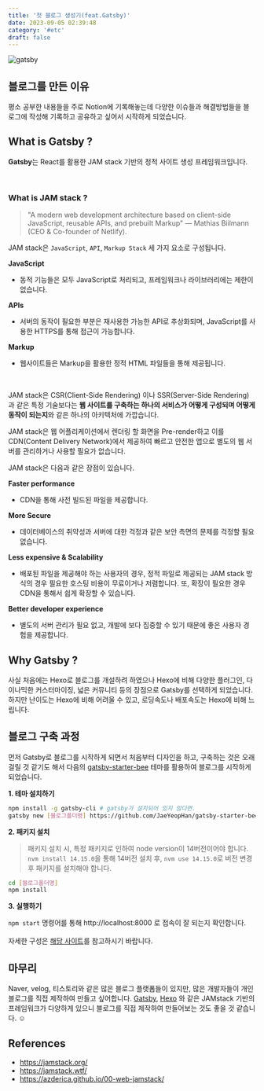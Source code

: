 ```yaml
---
title: '첫 블로그 생성기(feat.Gatsby)'
date: 2023-09-05 02:39:48
category: '#etc'
draft: false
---
```


![gatsby](./images/make-blog/gatsby.jpg)

## 블로그를 만든 이유

평소 공부한 내용들을 주로 Notion에 기록해놓는데 다양한 이슈들과 해결방법들을 블로그에 작성해 기록하고 공유하고 싶어서 시작하게 되었습니다.

## What is Gatsby ?

**Gatsby**는 React를 활용한 JAM stack 기반의 정적 사이트 생성 프레임워크입니다.

<br>

### What is JAM stack ?

> "A modern web development architecture based on client-side JavaScript, reusable APIs, and prebuilt Markup"
> — Mathias Biilmann (CEO & Co-founder of Netlify).

JAM stack은 `JavaScript`, `API`, `Markup Stack` 세 가지 요소로 구성됩니다.

**JavaScript**

- 동적 기능들은 모두 JavaScript로 처리되고, 프레임워크나 라이브러리에는 제한이 없습니다.

**APIs**

- 서버의 동작이 필요한 부분은 재사용한 가능한 API로 추상화되며, JavaScript를 사용한 HTTPS를 통해 접근이 가능합니다.

**Markup**

- 웹사이트들은 Markup을 활용한 정적 HTML 파일들을 통해 제공됩니다.

<br>

JAM stack은 CSR(Client-Side Rendering) 이나 SSR(Server-Side Rendering) 과 같은 특정 기술보다는 **웹 사이트를 구축하는 하나의 서비스가 어떻게 구성되며 어떻게 동작이 되는지**와 같은 하나의 아키텍처에 가깝습니다.<br>

JAM stack은 웹 어플리케이션에서 렌더링 할 화면을 Pre-render하고 이를 CDN(Content Delivery Network)에서 제공하여 빠르고 안전한 앱으로 별도의 웹 서버를 관리하거나 사용할 필요가 없습니다.<br>

JAM stack은 다음과 같은 장점이 있습니다.

**Faster performance**

- CDN을 통해 사전 빌드된 파일을 제공합니다.

**More Secure**

- 데이터베이스의 취약성과 서버에 대한 걱정과 같은 보안 측면의 문제를 걱정할 필요 없습니다.

**Less expensive & Scalability**

- 배포된 파일을 제공해야 하는 사용자의 경우, 정적 파일로 제공되는 JAM stack 방식의 경우 필요한 호스팅 비용이 무료이거나 저렴합니다. 또, 확장이 필요한 경우 CDN을 통해서 쉽게 확장할 수 있습니다.

**Better developer experience**

- 별도의 서버 관리가 필요 없고, 개발에 보다 집중할 수 있기 때문에 좋은 사용자 경험을 제공합니다.

## Why Gatsby ?

사실 처음에는 Hexo로 블로그를 개설하려 하였으나 Hexo에 비해 다양한 플러그인, 다이나믹한 커스터마이징, 넓은 커뮤니티 등의 장점으로 Gatsby를 선택하게 되었습니다.
하지만 난이도는 Hexo에 비해 어려울 수 있고, 로딩속도나 배포속도는 Hexo에 비해 느립니다.

## 블로그 구축 과정

먼저 Gatsby로 블로그를 시작하게 되면서 처음부터 디자인을 하고, 구축하는 것은 오래걸릴 것 같기도 해서 다음의 [gatsby-starter-bee](https://github.com/JaeYeopHan/gatsby-starter-bee) 테마를 활용하여 블로그를 시작하게 되었습니다.
<br>

**1. 테마 설치하기**

```sh
npm install -g gatsby-cli # gatsby가 설치되어 있지 않다면.
gatsby new [블로그폴더명] https://github.com/JaeYeopHan/gatsby-starter-bee
```

**2. 패키지 설치**

> 패키지 설치 시, 특정 패키지로 인하여 node version이 14버전이어야 합니다. `nvm install 14.15.0`을 통해 14버전 설치 후, `nvm use 14.15.0`로 버전 변경 후 패키지를 설치해야 합니다.

```sh
cd [블로그폴더명]
npm install
```

**3. 실행하기**

`npm start` 명령어를 통해 http://localhost:8000 로 접속이 잘 되는지 확인합니다.
<br><br>
자세한 구성은 [해당 사이트](https://github.com/JaeYeopHan/gatsby-starter-bee)를 참고하시기 바랍니다.

## 마무리

Naver, velog, 티스토리와 같은 많은 블로그 플랫폼들이 있지만, 많은 개발자들이 개인 블로그를 직접 제작하여 만들고 싶어합니다. [Gatsby](https://www.gatsbyjs.com/), [Hexo](https://hexo.io/index.html) 와 같은 JAMstack 기반의 프레임워크가 다양하게 있으니 블로그를 직접 제작하여 만들어보는 것도 좋을 것 같습니다. ☺️

## References

- https://jamstack.org/
- https://jamstack.wtf/
- https://azderica.github.io/00-web-jamstack/
